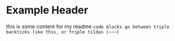 # Example Header
this is some content for my readme
``` code blocks go between triple backticks like this, or triple tildas (~~~)  ```